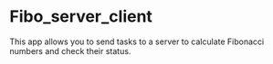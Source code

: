 # Fibo_server_client
This app allows you to send tasks to a server to calculate Fibonacci numbers and check their status.
